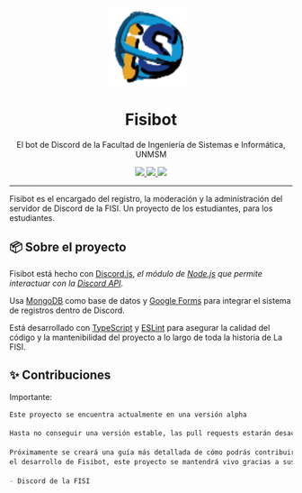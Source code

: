 
<div align="center">
    <img src="./public/botprofile.png" width=140 height=140 style="margin-right: 12px;"/>
    <h1>Fisibot</h1>
    <p align="center">
        El bot de Discord de la Facultad de Ingeniería de Sistemas e Informática, UNMSM
    </p>
    <p>
        <a href="https://discord.js.org/">
            <img src="https://img.shields.io/static/v1?label=Made%20with&message=Discord.js&color=5865F2&logo=Discord&logoColor=white&labelColor=black"/>
        </a>
        <a href="https://railway.app/">
            <img src="https://img.shields.io/static/v1?label=hosted by&message=railway.app&logo=Railway&logoColor=white&labelColor=black&color=755494"/>
        </a>
        <a href="https://github.com/fisibot/fisibot">
            <img src="https://img.shields.io/github/package-json/v/fisibot/fisibot?labelColor=black&color=8a4641"/>
        </a>
    </p>
</div>
  
  
---

Fisibot es el encargado del registro, la moderación y la administración
del servidor de Discord de la FISI. Un proyecto de los estudiantes,
para los estudiantes.

## 📦️ Sobre el proyecto

Fisibot está hecho con [Discord.js](https://discord.js.org/),
_el módulo de [Node.js](https://nodejs.org/en/) que permite interactuar
con la [Discord API](https://discord.com/developers/docs/intro)_.

Usa [MongoDB](https://www.mongodb.com/) como base de datos y
[Google Forms](https://www.google.com/forms/about/) para integrar
el sistema de registros dentro de Discord.

Está desarrollado con [TypeScript](https://www.typescriptlang.org/) y
[ESLint](https://eslint.org/) para asegurar la calidad del código y
la mantenibilidad del proyecto a lo largo de toda la historia de La FISI.


## ✨ Contribuciones

Importante:
```md
Este proyecto se encuentra actualmente en una versión alpha

Hasta no conseguir una versión estable, las pull requests estarán desactivadas

Próximamente se creará una guía más detallada de cómo podrás contribuir con
el desarrollo de Fisibot, este proyecto se mantendrá vivo gracias a sus contribuidores

- Discord de la FISI
```
